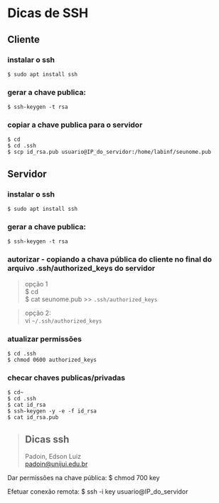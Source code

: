 # Dicas de SSH 




## Cliente 


### instalar o ssh

	$ sudo apt install ssh

### gerar a chave publica:

	$ ssh-keygen -t rsa 


### copiar a chave publica para o servidor

	$ cd  
	$ cd .ssh  
	$ scp id_rsa.pub usuario@IP_do_servidor:/home/labinf/seunome.pub  





## Servidor 

### instalar o ssh

	$ sudo apt install ssh

### gerar a chave publica:

	$ ssh-keygen -t rsa 


### autorizar - copiando a chava pública do cliente no final do arquivo .ssh/authorized_keys do servidor

> 	opção 1    
	$ cd    
	$ cat seunome.pub >> `.ssh/authorized_keys`    

>	opção 2:  
	vi `~/.ssh/authorized_keys`    


###	atualizar permissões
	$ cd .ssh
	$ chmod 0600 authorized_keys






###	checar chaves publicas/privadas 
	$ cd~  
	$ cd .ssh
	$ cat id_rsa  	
	$ ssh-keygen -y -e -f id_rsa
	$ cat id_rsa.pub




> ## Dicas ssh  
> Padoin, Edson Luiz  
> padoin@unijui.edu.br





Dar permissões na chave pública:
$	chmod 700 key


Efetuar conexão remota:
$	ssh -i key usuario@IP_do_servidor
